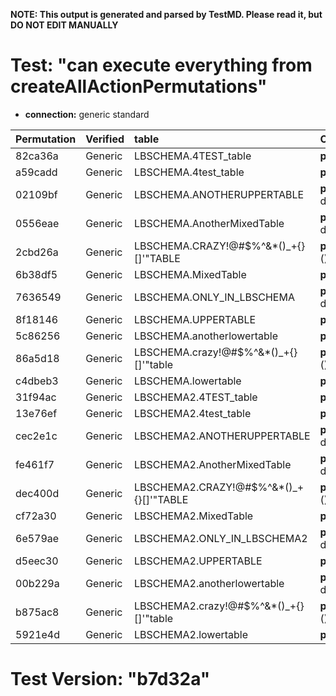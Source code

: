 **NOTE: This output is generated and parsed by TestMD. Please read it, but DO NOT EDIT MANUALLY**

# Test: "can execute everything from createAllActionPermutations" #

- **connection:** generic standard

| Permutation | Verified | table                                   | OPERATIONS
| :---------- | :------- | :-------------------------------------- | :------
| 82ca36a     | Generic  | LBSCHEMA.4TEST_table                    | **plan**: dropAllForeignKeys(table=LBSCHEMA.4TEST_table)
| a59cadd     | Generic  | LBSCHEMA.4test_table                    | **plan**: dropAllForeignKeys(table=LBSCHEMA.4test_table)
| 02109bf     | Generic  | LBSCHEMA.ANOTHERUPPERTABLE              | **plan**: dropAllForeignKeys(table=LBSCHEMA.ANOTHERUPPERTABLE)
| 0556eae     | Generic  | LBSCHEMA.AnotherMixedTable              | **plan**: dropAllForeignKeys(table=LBSCHEMA.AnotherMixedTable)
| 2cbd26a     | Generic  | LBSCHEMA.CRAZY!@#\$%^&*()_+{}[]'"TABLE  | **plan**: dropAllForeignKeys(table=LBSCHEMA.CRAZY!@#\$%^&*()_+{}[]'"TABLE)
| 6b38df5     | Generic  | LBSCHEMA.MixedTable                     | **plan**: dropAllForeignKeys(table=LBSCHEMA.MixedTable)
| 7636549     | Generic  | LBSCHEMA.ONLY_IN_LBSCHEMA               | **plan**: dropAllForeignKeys(table=LBSCHEMA.ONLY_IN_LBSCHEMA)
| 8f18146     | Generic  | LBSCHEMA.UPPERTABLE                     | **plan**: dropAllForeignKeys(table=LBSCHEMA.UPPERTABLE)
| 5c86256     | Generic  | LBSCHEMA.anotherlowertable              | **plan**: dropAllForeignKeys(table=LBSCHEMA.anotherlowertable)
| 86a5d18     | Generic  | LBSCHEMA.crazy!@#\$%^&*()_+{}[]'"table  | **plan**: dropAllForeignKeys(table=LBSCHEMA.crazy!@#\$%^&*()_+{}[]'"table)
| c4dbeb3     | Generic  | LBSCHEMA.lowertable                     | **plan**: dropAllForeignKeys(table=LBSCHEMA.lowertable)
| 31f94ac     | Generic  | LBSCHEMA2.4TEST_table                   | **plan**: dropAllForeignKeys(table=LBSCHEMA2.4TEST_table)
| 13e76ef     | Generic  | LBSCHEMA2.4test_table                   | **plan**: dropAllForeignKeys(table=LBSCHEMA2.4test_table)
| cec2e1c     | Generic  | LBSCHEMA2.ANOTHERUPPERTABLE             | **plan**: dropAllForeignKeys(table=LBSCHEMA2.ANOTHERUPPERTABLE)
| fe461f7     | Generic  | LBSCHEMA2.AnotherMixedTable             | **plan**: dropAllForeignKeys(table=LBSCHEMA2.AnotherMixedTable)
| dec400d     | Generic  | LBSCHEMA2.CRAZY!@#\$%^&*()_+{}[]'"TABLE | **plan**: dropAllForeignKeys(table=LBSCHEMA2.CRAZY!@#\$%^&*()_+{}[]'"TABLE)
| cf72a30     | Generic  | LBSCHEMA2.MixedTable                    | **plan**: dropAllForeignKeys(table=LBSCHEMA2.MixedTable)
| 6e579ae     | Generic  | LBSCHEMA2.ONLY_IN_LBSCHEMA2             | **plan**: dropAllForeignKeys(table=LBSCHEMA2.ONLY_IN_LBSCHEMA2)
| d5eec30     | Generic  | LBSCHEMA2.UPPERTABLE                    | **plan**: dropAllForeignKeys(table=LBSCHEMA2.UPPERTABLE)
| 00b229a     | Generic  | LBSCHEMA2.anotherlowertable             | **plan**: dropAllForeignKeys(table=LBSCHEMA2.anotherlowertable)
| b875ac8     | Generic  | LBSCHEMA2.crazy!@#\$%^&*()_+{}[]'"table | **plan**: dropAllForeignKeys(table=LBSCHEMA2.crazy!@#\$%^&*()_+{}[]'"table)
| 5921e4d     | Generic  | LBSCHEMA2.lowertable                    | **plan**: dropAllForeignKeys(table=LBSCHEMA2.lowertable)

# Test Version: "b7d32a" #